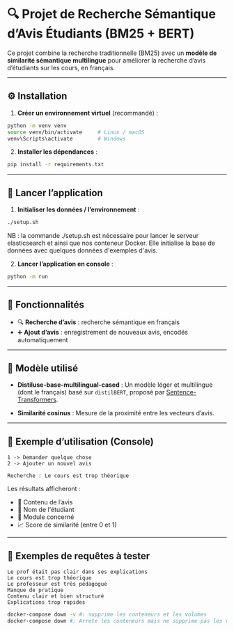 # 🔍 Projet de Recherche Sémantique d’Avis Étudiants (BM25 + BERT)

Ce projet combine la recherche traditionnelle (BM25) avec un **modèle de similarité sémantique multilingue** pour améliorer la recherche d’avis d’étudiants sur les cours, en français.

---

## ⚙️ Installation

1. **Créer un environnement virtuel** (recommandé) :

```bash
python -m venv venv
source venv/bin/activate     # Linux / macOS
venv\Scripts\activate        # Windows
```

2. **Installer les dépendances** :

```bash
pip install -r requirements.txt
```

---

## 🚀 Lancer l’application

1. **Initialiser les données / l’environnement** :

```bash
./setup.sh
```
NB : la commande ./setup.sh est nécessaire pour lancer le serveur elasticsearch et ainsi que nos conteneur Docker. Elle initialise la base  de données avec quelques données d'exemples d'avis.

2. **Lancer l’application en console** :

```bash
python -m run
```

---

## 📌 Fonctionnalités

- 🔍 **Recherche d’avis** : recherche sémantique en français
- ➕ **Ajout d’avis** : enregistrement de nouveaux avis, encodés automatiquement

---

## 🧠 Modèle utilisé

- **Distiluse-base-multilingual-cased** :
  Un modèle léger et multilingue (dont le français) basé sur `distilBERT`, proposé par [Sentence-Transformers](https://www.sbert.net).

- **Similarité cosinus** :
  Mesure de la proximité entre les vecteurs d’avis.

---

## 💬 Exemple d’utilisation (Console)

```
1 -> Demander quelque chose
2 -> Ajouter un nouvel avis

Recherche : Le cours est trop théorique
```

Les résultats afficheront :

- 📄 Contenu de l’avis
- 👤 Nom de l'étudiant
- 📘 Module concerné
- 📈 Score de similarité (entre 0 et 1)

---

## 🧪 Exemples de requêtes à tester

```
Le prof était pas clair dans ses explications
Le cours est trop théorique
Le professeur est très pédagogue
Manque de pratique
Contenu clair et bien structuré
Explications trop rapides
```

```bash
docker-compose down -v #: supprime les conteneurs et les volumes
docker-compose down #: Arrete les conteneurs mais ne supprime pas les volumes
```
